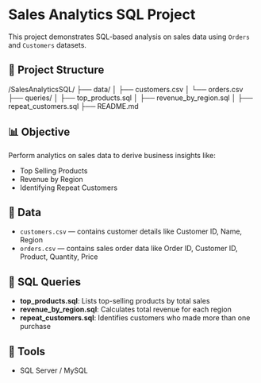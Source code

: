 # Sales Analytics SQL Project

This project demonstrates SQL-based analysis on sales data using `Orders` and `Customers` datasets.

## 📂 Project Structure

/SalesAnalyticsSQL/
├── data/
│ ├── customers.csv
│ └── orders.csv
├── queries/
│ ├── top_products.sql
│ ├── revenue_by_region.sql
│ ├── repeat_customers.sql
├── README.md


## 📊 Objective
Perform analytics on sales data to derive business insights like:
- Top Selling Products
- Revenue by Region
- Identifying Repeat Customers

## 📌 Data
- `customers.csv` — contains customer details like Customer ID, Name, Region
- `orders.csv` — contains sales order data like Order ID, Customer ID, Product, Quantity, Price

## 🧩 SQL Queries
- **top_products.sql**: Lists top-selling products by total sales
- **revenue_by_region.sql**: Calculates total revenue for each region
- **repeat_customers.sql**: Identifies customers who made more than one purchase

## 🚀 Tools
- SQL Server / MySQL

